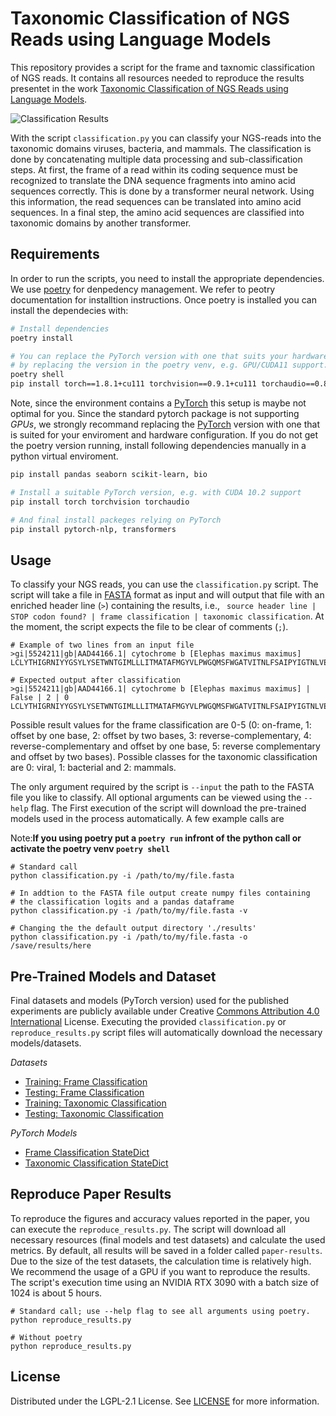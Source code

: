 # Taxonomic Classification of NGS Reads using Language Models
This repository provides a script for the frame and taxnomic classification of NGS reads. It contains all resources needed to reproduce the results presentet in the work [Taxonomic Classification of NGS Reads using Language Models](https://github.com/CBMI-HTW/TaxonomicClassification-NGS-NN).

![Classification Results](https://redmine.f4.htw-berlin.de/owncloud/index.php/s/2WTqst8zckQdEQg/preview)


With the script `classification.py` you can classify your NGS-reads into the taxonomic domains viruses, bacteria, and mammals. The classification is done by concatenating multiple data processing and sub-classification steps. At first, the frame of a read within its coding sequence must be recognized to translate the DNA sequence fragments into amino acid sequences correctly. This is done by a transformer neural network. Using this information, the read sequences can be translated into amino acid sequences. In a final step, the amino acid sequences are classified into taxonomic domains by another transformer.


## Requirements

In order to run the scripts, you need to install the appropriate dependencies. We use [poetry](https://python-poetry.org/) for denpedency management. We refer to peotry documentation for installtion instructions. Once poetry is installed you can install the dependecies with:

```bash
# Install dependencies
poetry install

# You can replace the PyTorch version with one that suits your hardware configuration 
# by replacing the version in the poetry venv, e.g. GPU/CUDA11 support:
poetry shell
pip install torch==1.8.1+cu111 torchvision==0.9.1+cu111 torchaudio==0.8.1 -f https://download.pytorch.org/whl/torch_stable.html
```

Note, since the environment contains a [PyTorch](https://pytorch.org/) this setup is maybe not optimal for you. Since the standard pytorch package is not supporting _GPUs_, we strongly recommand replacing the [PyTorch](https://pytorch.org/) version with one that is suited for your enviroment and hardware configuration. If you do not get the poetry version running, install following dependencies manually in a python virtual enviroment.

```bash
pip install pandas seaborn scikit-learn, bio

# Install a suitable PyTorch version, e.g. with CUDA 10.2 support
pip install torch torchvision torchaudio

# And final install packeges relying on PyTorch
pip install pytorch-nlp, transformers

```


## Usage
To classify your NGS reads, you can use the `classification.py` script. The script will take a file in [FASTA](https://en.wikipedia.org/wiki/FASTA_format) format as input and will output that file with an enriched header line (`>`) containing the results, i.e., ` source header line | STOP codon found? | frame classification | taxonomic classification`. At the moment, the script expects the file to be clear of comments (`;`).

```
# Example of two lines from an input file
>gi|5524211|gb|AAD44166.1| cytochrome b [Elephas maximus maximus]
LCLYTHIGRNIYYGSYLYSETWNTGIMLLLITMATAFMGYVLPWGQMSFWGATVITNLFSAIPYIGTNLVEWIWGGFSVDKATLNRFFAFHFILPFTMVA

# Expected output after classification 
>gi|5524211|gb|AAD44166.1| cytochrome b [Elephas maximus maximus] | False | 2 | 0
LCLYTHIGRNIYYGSYLYSETWNTGIMLLLITMATAFMGYVLPWGQMSFWGATVITNLFSAIPYIGTNLVEWIWGGFSVDKATLNRFFAFHFILPFTMVA
```

Possible result values for the frame classification are 0-5 (0: on-frame, 1: offset by one base, 2: offset by two bases, 3: reverse-complementary, 4: reverse-complementary and offset by one base, 5: reverse complementary and offset by two bases). Possible classes for the taxonomic classification are 0: viral, 1: bacterial and 2: mammals.

The only argument required by the script is `--input` the path to the FASTA file you like to classify. All optional arguments can be viewed using the `--help` flag. The First execution of the script will download the pre-trained models used in the process automatically. A few example calls are 

Note:**If you using poetry put a `poetry run` infront of the python call or activate the poetry venv `poetry shell`**

```
# Standard call
python classification.py -i /path/to/my/file.fasta

# In addtion to the FASTA file output create numpy files containing 
# the classification logits and a pandas dataframe
python classification.py -i /path/to/my/file.fasta -v

# Changing the the default output directory './results'
python classification.py -i /path/to/my/file.fasta -o /save/results/here
```


## Pre-Trained Models and Dataset
Final datasets and models (PyTorch version) used for the published experiments are publicly available under Creative [Commons Attribution 4.0 International](https://creativecommons.org/licenses/by/4.0/legalcode) License. Executing the provided `classification.py` or `reproduce_results.py` script files will automatically download the necessary models/datasets.

*Datasets*
- [Training: Frame Classification](https://zenodo.org/record/4306248)
- [Testing: Frame Classification](https://zenodo.org/record/4306248)
- [Training: Taxonomic Classification](https://zenodo.org/record/4306240)
- [Testing: Taxonomic Classification](https://zenodo.org/record/4307779)

*PyTorch Models*
- [Frame Classification StateDict](https://zenodo.org/record/4306420)
- [Taxonomic Classification StateDict](https://zenodo.org/record/4306499)


## Reproduce Paper Results
To reproduce the figures and accuracy values reported in the paper, you can execute the `reproduce_results.py`. The script will download all necessary resources (final models and test datasets) and calculate the used metrics. By default, all results will be saved in a folder called `paper-results`. Due to the size of the test datasets, the calculation time is relatively high. We recommend the usage of a GPU if you want to reproduce the results. The script's execution time using an NVIDIA RTX 3090 with a batch size of 1024 is about 5 hours.

```
# Standard call; use --help flag to see all arguments using poetry.
python reproduce_results.py

# Without poetry
python reproduce_results.py

```


## License
Distributed under the LGPL-2.1 License. See [LICENSE](LICENSE.md) for more information.
